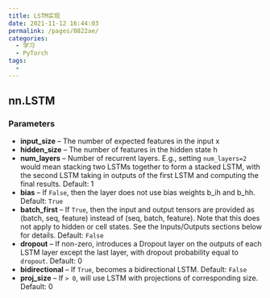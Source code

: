 ```yaml
---
title: LSTM实现
date: 2021-11-12 16:44:03
permalink: /pages/0822ae/
categories:
  - 学习
  - PyTorch
tags:
  - 
---
```

## nn.LSTM
### Parameters

- **input_size** – The number of expected features in the input x
- **hidden_size** – The number of features in the hidden state h
- **num_layers** – Number of recurrent layers. E.g., setting `num_layers=2` would mean stacking two LSTMs together to form a stacked LSTM, with the second LSTM taking in outputs of the first LSTM and computing the final results. Default: 1
- **bias** – If `False`, then the layer does not use bias weights b_ih and b_hh. Default: `True`
- **batch_first** – If `True`, then the input and output tensors are provided as (batch, seq, feature) instead of (seq, batch, feature). Note that this does not apply to hidden or cell states. See the Inputs/Outputs sections below for details. Default: `False`
- **dropout** – If non-zero, introduces a Dropout layer on the outputs of each LSTM layer except the last layer, with dropout probability equal to `dropout`. Default: 0
- **bidirectional** – If `True`, becomes a bidirectional LSTM. Default: `False`
- **proj_size** – If `> 0`, will use LSTM with projections of corresponding size. Default: 0

